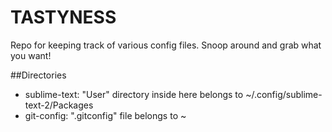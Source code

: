 # TASTYNESS
Repo for keeping track of various config files.
Snoop around and grab what you want!

##Directories

* sublime-text: "User" directory inside here belongs to ~/.config/sublime-text-2/Packages
* git-config: ".gitconfig" file belongs to ~
